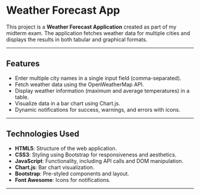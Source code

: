 # Weather Forecast App

This project is a **Weather Forecast Application** created as part of my midterm exam. The application fetches weather data for multiple cities and displays the results in both tabular and graphical formats.

---

## Features

- Enter multiple city names in a single input field (comma-separated).
- Fetch weather data using the OpenWeatherMap API.
- Display weather information (maximum and average temperatures) in a table.
- Visualize data in a bar chart using Chart.js.
- Dynamic notifications for success, warnings, and errors with icons.

---

## Technologies Used

- **HTML5**: Structure of the web application.
- **CSS3**: Styling using Bootstrap for responsiveness and aesthetics.
- **JavaScript**: Functionality, including API calls and DOM manipulation.
- **Chart.js**: Bar chart visualization.
- **Bootstrap**: Pre-styled components and layout.
- **Font Awesome**: Icons for notifications.

---
